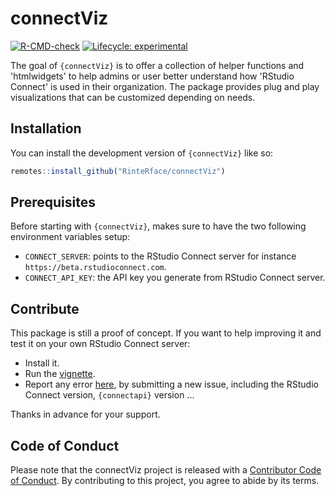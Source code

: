 
# connectViz

<!-- badges: start -->
  [![R-CMD-check](https://github.com/RinteRface/connectViz/workflows/R-CMD-check/badge.svg)](https://github.com/RinteRface/connectViz/actions)
  [![Lifecycle: experimental](https://img.shields.io/badge/lifecycle-experimental-orange.svg)](https://lifecycle.r-lib.org/articles/stages.html#experimental)
  <!-- badges: end -->

The goal of `{connectViz}` is to offer a collection of helper functions and 'htmlwidgets' to help admins or user better understand how 'RStudio Connect' is used in their organization. The package provides plug and play visualizations that can be customized depending on needs.

## Installation

You can install the development version of `{connectViz}` like so:

``` r
remotes::install_github("RinteRface/connectViz")
```

## Prerequisites
Before starting with `{connectViz}`, makes sure to have the two following environment variables setup:

  - `CONNECT_SERVER`: points to the RStudio Connect server for instance `https://beta.rstudioconnect.com`.
  - `CONNECT_API_KEY`: the API key you generate from RStudio Connect server. 
  



## Contribute
This package is still a proof of concept. If you want to help improving it and test it on your own RStudio Connect server:
- Install it.
- Run the [vignette](https://github.com/RinteRface/connectViz/blob/main/inst/examples/simple-rmd/analysis.Rmd).
- Report any error [here](https://github.com/RinteRface/connectViz/issues), by submitting a new issue, including the RStudio Connect version, `{connectapi}` version ... 

Thanks in advance for your support. 

## Code of Conduct
  
  Please note that the connectViz project is released with a [Contributor Code of Conduct](https://contributor-covenant.org/version/2/0/CODE_OF_CONDUCT.html). By contributing to this project, you agree to abide by its terms.


